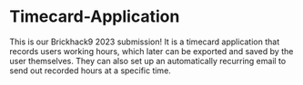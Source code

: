 # Timecard-Application
This is our Brickhack9 2023 submission! It is a timecard application that records users working hours, which later can be exported and saved by the user themselves. They can also set up an automatically recurring email to send out recorded hours at a specific time.
